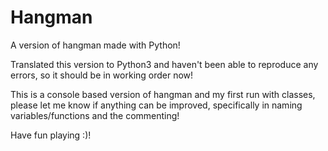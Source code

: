# Hangman
A version of hangman made with Python!

Translated this version to Python3 and haven't been able to reproduce any errors, so it should be in working order now!

This is a console based version of hangman and my first run with classes, please let me know if anything can be improved, specifically in naming variables/functions and the commenting! 

Have fun playing :)! 